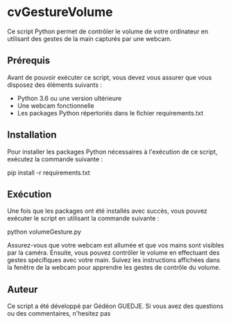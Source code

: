 # cvGestureVolume

Ce script Python permet de contrôler le volume de votre ordinateur en utilisant des gestes de la main capturés par une webcam.

## Prérequis

Avant de pouvoir exécuter ce script, vous devez vous assurer que vous disposez des éléments suivants :

- Python 3.6 ou une version ultérieure
- Une webcam fonctionnelle
- Les packages Python répertoriés dans le fichier requirements.txt

## Installation

Pour installer les packages Python nécessaires à l'exécution de ce script, exécutez la commande suivante :

pip install -r requirements.txt



## Exécution

Une fois que les packages ont été installés avec succès, vous pouvez exécuter le script en utilisant la commande suivante :

python volumeGesture.py


Assurez-vous que votre webcam est allumée et que vos mains sont visibles par la caméra. Ensuite, vous pouvez contrôler le volume en effectuant des gestes spécifiques avec votre main. Suivez les instructions affichées dans la fenêtre de la webcam pour apprendre les gestes de contrôle du volume.

## Auteur

Ce script a été développé par Gédéon GUEDJE. Si vous avez des questions ou des commentaires, n'hesitez pas

